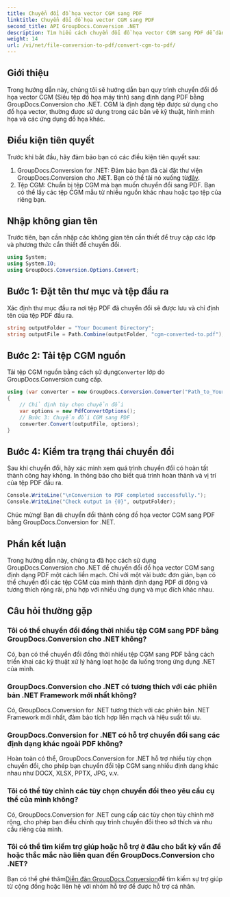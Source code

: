 ```yaml
---
title: Chuyển đổi đồ họa vector CGM sang PDF
linktitle: Chuyển đổi đồ họa vector CGM sang PDF
second_title: API GroupDocs.Conversion .NET
description: Tìm hiểu cách chuyển đổi đồ họa vector CGM sang PDF dễ dàng bằng cách sử dụng GroupDocs.Conversion for .NET. Thực hiện theo hướng dẫn từng bước của chúng tôi.
weight: 14
url: /vi/net/file-conversion-to-pdf/convert-cgm-to-pdf/
---
```

## Giới thiệu
Trong hướng dẫn này, chúng tôi sẽ hướng dẫn bạn quy trình chuyển đổi đồ họa vector CGM (Siêu tệp đồ họa máy tính) sang định dạng PDF bằng GroupDocs.Conversion cho .NET. CGM là định dạng tệp được sử dụng cho đồ họa vector, thường được sử dụng trong các bản vẽ kỹ thuật, hình minh họa và các ứng dụng đồ họa khác.
## Điều kiện tiên quyết
Trước khi bắt đầu, hãy đảm bảo bạn có các điều kiện tiên quyết sau:
1.  GroupDocs.Conversion for .NET: Đảm bảo bạn đã cài đặt thư viện GroupDocs.Conversion cho .NET. Bạn có thể tải nó xuống từ[đây](https://releases.groupdocs.com/conversion/net/).
2. Tệp CGM: Chuẩn bị tệp CGM mà bạn muốn chuyển đổi sang PDF. Bạn có thể lấy các tệp CGM mẫu từ nhiều nguồn khác nhau hoặc tạo tệp của riêng bạn.

## Nhập không gian tên
Trước tiên, bạn cần nhập các không gian tên cần thiết để truy cập các lớp và phương thức cần thiết để chuyển đổi.
```csharp
using System;
using System.IO;
using GroupDocs.Conversion.Options.Convert;
```
## Bước 1: Đặt tên thư mục và tệp đầu ra
Xác định thư mục đầu ra nơi tệp PDF đã chuyển đổi sẽ được lưu và chỉ định tên của tệp PDF đầu ra.
```csharp
string outputFolder = "Your Document Directory";
string outputFile = Path.Combine(outputFolder, "cgm-converted-to.pdf");
```
## Bước 2: Tải tệp CGM nguồn
 Tải tệp CGM nguồn bằng cách sử dụng`Converter` lớp do GroupDocs.Conversion cung cấp.
```csharp
using (var converter = new GroupDocs.Conversion.Converter("Path_to_Your_CGM_File"))
{
    // Chỉ định tùy chọn chuyển đổi
    var options = new PdfConvertOptions();
    // Bước 3: Chuyển đổi CGM sang PDF
    converter.Convert(outputFile, options);
}
```
## Bước 4: Kiểm tra trạng thái chuyển đổi
Sau khi chuyển đổi, hãy xác minh xem quá trình chuyển đổi có hoàn tất thành công hay không. In thông báo cho biết quá trình hoàn thành và vị trí của tệp PDF đầu ra.
```csharp
Console.WriteLine("\nConversion to PDF completed successfully.");
Console.WriteLine("Check output in {0}", outputFolder);
```
Chúc mừng! Bạn đã chuyển đổi thành công đồ họa vector CGM sang PDF bằng GroupDocs.Conversion for .NET.

## Phần kết luận
Trong hướng dẫn này, chúng ta đã học cách sử dụng GroupDocs.Conversion cho .NET để chuyển đổi đồ họa vector CGM sang định dạng PDF một cách liền mạch. Chỉ với một vài bước đơn giản, bạn có thể chuyển đổi các tệp CGM của mình thành định dạng PDF di động và tương thích rộng rãi, phù hợp với nhiều ứng dụng và mục đích khác nhau.
## Câu hỏi thường gặp
### Tôi có thể chuyển đổi đồng thời nhiều tệp CGM sang PDF bằng GroupDocs.Conversion cho .NET không?
Có, bạn có thể chuyển đổi đồng thời nhiều tệp CGM sang PDF bằng cách triển khai các kỹ thuật xử lý hàng loạt hoặc đa luồng trong ứng dụng .NET của mình.
### GroupDocs.Conversion cho .NET có tương thích với các phiên bản .NET Framework mới nhất không?
Có, GroupDocs.Conversion for .NET tương thích với các phiên bản .NET Framework mới nhất, đảm bảo tích hợp liền mạch và hiệu suất tối ưu.
### GroupDocs.Conversion for .NET có hỗ trợ chuyển đổi sang các định dạng khác ngoài PDF không?
Hoàn toàn có thể, GroupDocs.Conversion for .NET hỗ trợ nhiều tùy chọn chuyển đổi, cho phép bạn chuyển đổi tệp CGM sang nhiều định dạng khác nhau như DOCX, XLSX, PPTX, JPG, v.v.
### Tôi có thể tùy chỉnh các tùy chọn chuyển đổi theo yêu cầu cụ thể của mình không?
Có, GroupDocs.Conversion for .NET cung cấp các tùy chọn tùy chỉnh mở rộng, cho phép bạn điều chỉnh quy trình chuyển đổi theo sở thích và nhu cầu riêng của mình.
### Tôi có thể tìm kiếm trợ giúp hoặc hỗ trợ ở đâu cho bất kỳ vấn đề hoặc thắc mắc nào liên quan đến GroupDocs.Conversion cho .NET?
 Bạn có thể ghé thăm[Diễn đàn GroupDocs.Conversion](https://forum.groupdocs.com/c/conversion/11)để tìm kiếm sự trợ giúp từ cộng đồng hoặc liên hệ với nhóm hỗ trợ để được hỗ trợ cá nhân.